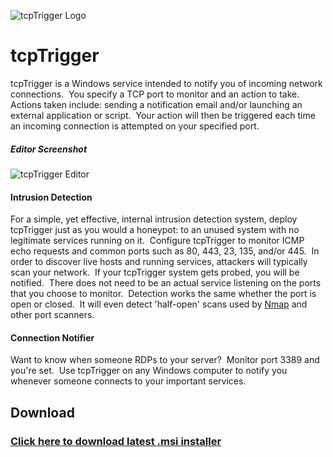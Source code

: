 ![tcpTrigger Logo](https://github.com/R-Smith/tcpTrigger/raw/master/tcpTrigger.Editor/Resources/tcpTrigger%20Logo.png?raw=true)

tcpTrigger
==========

tcpTrigger is a Windows service intended to notify you of incoming network connections.  You specify a TCP port to monitor and an action to take.  Actions taken include: sending a notification email and/or launching an external application or script.  Your action will then be triggered each time an incoming connection is attempted on your specified port.

##### Editor Screenshot
![tcpTrigger Editor](https://github.com/R-Smith/supporting-docs/raw/master/tcpTrigger/tcpTrigger.png?raw=true "tcpTrigger Editor")


#### Intrusion Detection

For a simple, yet effective, internal intrusion detection system, deploy tcpTrigger just as you would a honeypot: to an unused system with no legitimate services running on it.  Configure tcpTrigger to monitor ICMP echo requests and common ports such as 80, 443, 23, 135, and/or 445.  In order to discover live hosts and running services, attackers will typically scan your network.  If your tcpTrigger system gets probed, you will be notified.  There does not need to be an actual service listening on the ports that you choose to monitor.  Detection works the same whether the port is open or closed.  It will even detect 'half-open' scans used by [Nmap](https://nmap.org/) and other port scanners.


#### Connection Notifier

Want to know when someone RDPs to your server?  Monitor port 3389 and you're set.  Use tcpTrigger on any Windows computer to notify you whenever someone connects to your important services.


Download
--------
### [Click here to download latest .msi installer](https://github.com/R-Smith/supporting-docs/raw/master/tcpTrigger/tcpTrigger%20Setup.msi)

